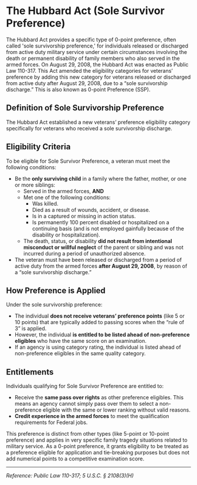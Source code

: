 # The Hubbard Act (Sole Survivor Preference)

The Hubbard Act provides a specific type of 0-point preference, often called 'sole survivorship preference,' for individuals released or discharged from active duty military service under certain circumstances involving the death or permanent disability of family members who also served in the armed forces. On August 29, 2008, the Hubbard Act was enacted as Public Law 110-317. This Act amended the eligibility categories for veterans’ preference by adding this new category for veterans released or discharged from active duty after August 29, 2008, due to a “sole survivorship discharge.” This is also known as 0-point Preference (SSP).

## Definition of Sole Survivorship Preference

The Hubbard Act established a new veterans’ preference eligibility category specifically for veterans who received a sole survivorship discharge.

## Eligibility Criteria

To be eligible for Sole Survivor Preference, a veteran must meet the following conditions:

*   Be the **only surviving child** in a family where the father, mother, or one or more siblings:
    *   Served in the armed forces, **AND**
    *   Met one of the following conditions:
        *   Was killed.
        *   Died as a result of wounds, accident, or disease.
        *   Is in a captured or missing in action status.
        *   Is permanently 100 percent disabled or hospitalized on a continuing basis (and is not employed gainfully because of the disability or hospitalization).
    *   The death, status, or disability **did not result from intentional misconduct or willful neglect** of the parent or sibling and was not incurred during a period of unauthorized absence.
*   The veteran must have been released or discharged from a period of active duty from the armed forces **after August 29, 2008**, by reason of a “sole survivorship discharge.”

## How Preference is Applied

Under the sole survivorship preference:

*   The individual **does not receive veterans’ preference points** (like 5 or 10 points) that are typically added to passing scores when the “rule of 3” is applied.
*   However, the individual **is entitled to be listed ahead of non-preference eligibles** who have the same score on an examination.
*   If an agency is using category rating, the individual is listed ahead of non-preference eligibles in the same quality category.

## Entitlements

Individuals qualifying for Sole Survivor Preference are entitled to:

*   Receive the **same pass over rights** as other preference eligibles. This means an agency cannot simply pass over them to select a non-preference eligible with the same or lower ranking without valid reasons.
*   **Credit experience in the armed forces** to meet the qualification requirements for Federal jobs.

This preference is distinct from other types (like 5-point or 10-point preference) and applies in very specific family tragedy situations related to military service. As a 0-point preference, it grants eligibility to be treated as a preference eligible for application and tie-breaking purposes but does not add numerical points to a competitive examination score.

---
*Reference: Public Law 110-317; 5 U.S.C. § 2108(3)(H)*
